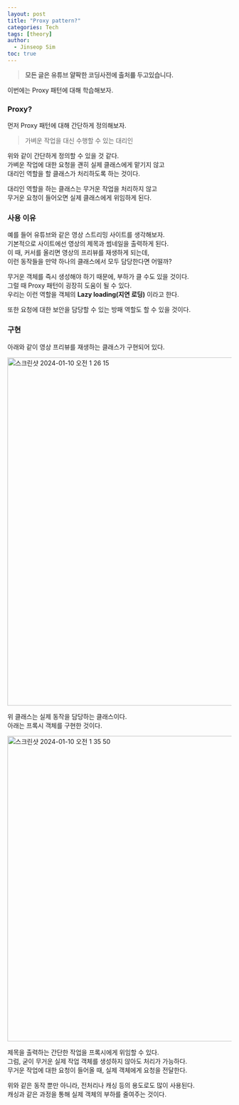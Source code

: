 ```yaml
---
layout: post
title: "Proxy pattern?"
categories: Tech
tags: [theory]
author:
  - Jinseop Sim
toc: true
---
```

> __모든 글은 유튜브 얄팍한 코딩사전에 출처를 두고있습니다.__

이번에는 Proxy 패턴에 대해 학습해보자.  

### Proxy?
먼저 Proxy 패턴에 대해 간단하게 정의해보자.  
> 가벼운 작업을 대신 수행할 수 있는 대리인

위와 같이 간단하게 정의할 수 있을 것 같다.  
가벼운 작업에 대한 요청을 괜히 실제 클래스에게 맡기지 않고  
대리인 역할을 할 클래스가 처리하도록 하는 것이다.  

대리인 역할을 하는 클래스는 무거운 작업을 처리하지 않고  
무거운 요청이 들어오면 실제 클래스에게 위임하게 된다.  

### 사용 이유
예를 들어 유튜브와 같은 영상 스트리밍 사이트를 생각해보자.  
기본적으로 사이트에선 영상의 제목과 썸네일을 출력하게 된다.  
이 때, 커서를 올리면 영상의 프리뷰를 재생하게 되는데,  
이런 동작들을 만약 하나의 클래스에서 모두 담당한다면 어떨까?  

무거운 객체를 즉시 생성해야 하기 때문에, 부하가 클 수도 있을 것이다.  
그럴 때 Proxy 패턴이 굉장히 도움이 될 수 있다.  
우리는 이런 역할을 객체의 __Lazy loading(지연 로딩)__ 이라고 한다.  

또한 요청에 대한 보안을 담당할 수 있는 방패 역할도 할 수 있을 것이다.  

### 구현
아래와 같이 영상 프리뷰를 재생하는 클래스가 구현되어 있다.  

<img width="781" alt="스크린샷 2024-01-10 오전 1 26 15" src="https://github.com/Jinseop-Sim/Jinseop-Sim.github.io/assets/71700079/818059a6-0ab1-4d58-a298-13c406ac2107">  

위 클래스는 실제 동작을 담당하는 클래스이다.  
아래는 프록시 객체를 구현한 것이다.  

<img width="685" alt="스크린샷 2024-01-10 오전 1 35 50" src="https://github.com/Jinseop-Sim/Jinseop-Sim.github.io/assets/71700079/357c29c3-31c3-4e12-a0c0-0e092b04f7ef">  

제목을 출력하는 간단한 작업을 프록시에게 위임할 수 있다.   
그럼, 굳이 무거운 실제 작업 객체를 생성하지 않아도 처리가 가능하다.  
무거운 작업에 대한 요청이 들어올 때, 실제 객체에게 요청을 전달한다.  

위와 같은 동작 뿐만 아니라, 전처리나 캐싱 등의 용도로도 많이 사용된다.  
캐싱과 같은 과정을 통해 실제 객체의 부하를 줄여주는 것이다.  

